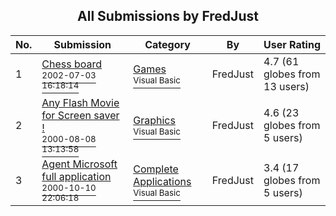 ﻿<div align="center">

## All Submissions by FredJust

</div>

No.  | Submission | Category | By   | User Rating
---- | ---------- | -------- | ---- | -----------
1 | [Chess board<br /><sup>2002-07-03 16:18:14</sup>](https://github.com/Planet-Source-Code/fredjust-chess-board__1-36627) | [Games<br /><sup>Visual Basic</sup>](../ByCategory/games__1-38.md) | FredJust | 4.7 (61 globes from 13 users)
2 | [Any Flash Movie for Screen saver \!<br /><sup>2000-08-08 13:13:58</sup>](https://github.com/Planet-Source-Code/fredjust-any-flash-movie-for-screen-saver__1-10517) | [Graphics<br /><sup>Visual Basic</sup>](../ByCategory/graphics__1-46.md) | FredJust | 4.6 (23 globes from 5 users)
3 | [Agent Microsoft full application<br /><sup>2000-10-10 22:06:18</sup>](https://github.com/Planet-Source-Code/fredjust-agent-microsoft-full-application__1-12026) | [Complete Applications<br /><sup>Visual Basic</sup>](../ByCategory/complete-applications__1-27.md) | FredJust | 3.4 (17 globes from 5 users)
